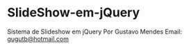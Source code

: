 SlideShow-em-jQuery
===================

Sistema de Slideshow em jQuery
Por Gustavo Mendes
Email: gugutb@hotmail.com
